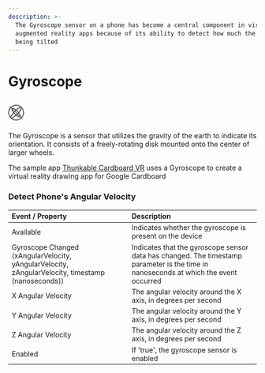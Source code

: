 ```yaml
---
description: >-
  The Gyroscope sensor on a phone has become a central component in virtual and
  augmented reality apps because of its ability to detect how much the phone is
  being tilted
---
```


# Gyroscope

## ![](../../../../.gitbook/assets/gyroscope-icon.png)

The Gyroscope is a sensor that utilizes the gravity of the earth to indicate its orientation. It consists of a freely-rotating disk mounted onto the center of larger wheels.

The sample app [Thunkable Cardboard VR](gyroscope.md) uses a Gyroscope to create a virtual reality drawing app for Google Cardboard

### Detect Phone's Angular Velocity

| Event / Property | Description |
| :--- | :--- |
| Available | Indicates whether the gyroscope is present on the device |
| Gyroscope Changed \(xAngularVelocity, yAngularVelocity, zAngularVelocity, timestamp \(nanoseconds\)\) | Indicates that the gyroscope sensor data has changed. The timestamp parameter is the time in nanoseconds at which the event occurred |
| X  Angular Velocity | The angular velocity around the X axis, in degrees per second |
| Y Angular Velocity | The angular velocity around the Y axis, in degrees per second |
| Z Angular Velocity | The angular velocity around the Z axis, in degrees per second |
| Enabled | If 'true', the gyroscope sensor is enabled |

